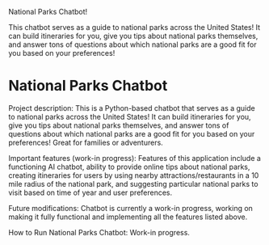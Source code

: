 National Parks Chatbot!

This chatbot serves as a guide to national parks across the United States! It can build itineraries for you, give you tips about national parks themselves, and answer tons of
questions about which national parks are a good fit for you based on your preferences!

# National Parks Chatbot

Project description: This is a Python-based chatbot that serves as a guide to national parks across the United States! It can build itineraries for you, give you tips about national parks themselves, and answer tons of questions about which national parks are a good fit for you based on your preferences! Great for families or adventurers.

Important features (work-in progress): Features of this application include a functioning AI chatbot, ability to provide online tips about national parks, creating itineraries for users by using nearby attractions/restaurants in a 10 mile radius of the national park, and suggesting particular national parks to visit based on time of year and user preferences.

Future modifications: Chatbot is currently a work-in progress, working on making it fully functional and implementing all the features listed above.

How to Run National Parks Chatbot: Work-in progress.

